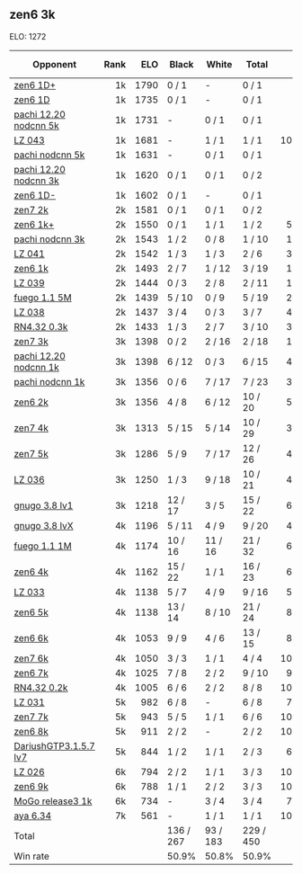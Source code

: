 ## zen6 3k ##

ELO: 1272

Opponent | Rank | ELO | Black | White | Total | Win rate
---------|-----:|----:|-------|-------|-------|-------:
[zen6 1D+](zen6%201D+.md) | 1k | 1790 | 0 / 1 | - | 0 / 1 | 0.0%
[zen6 1D](zen6%201D.md) | 1k | 1735 | 0 / 1 | - | 0 / 1 | 0.0%
[pachi 12.20 nodcnn 5k](pachi%2012.20%20nodcnn%205k.md) | 1k | 1731 | - | 0 / 1 | 0 / 1 | 0.0%
[LZ 043](LZ%20043.md) | 1k | 1681 | - | 1 / 1 | 1 / 1 | 100.0%
[pachi nodcnn 5k](pachi%20nodcnn%205k.md) | 1k | 1631 | - | 0 / 1 | 0 / 1 | 0.0%
[pachi 12.20 nodcnn 3k](pachi%2012.20%20nodcnn%203k.md) | 1k | 1620 | 0 / 1 | 0 / 1 | 0 / 2 | 0.0%
[zen6 1D-](zen6%201D-.md) | 1k | 1602 | 0 / 1 | - | 0 / 1 | 0.0%
[zen7 2k](zen7%202k.md) | 2k | 1581 | 0 / 1 | 0 / 1 | 0 / 2 | 0.0%
[zen6 1k+](zen6%201k+.md) | 2k | 1550 | 0 / 1 | 1 / 1 | 1 / 2 | 50.0%
[pachi nodcnn 3k](pachi%20nodcnn%203k.md) | 2k | 1543 | 1 / 2 | 0 / 8 | 1 / 10 | 10.0%
[LZ 041](LZ%20041.md) | 2k | 1542 | 1 / 3 | 1 / 3 | 2 / 6 | 33.3%
[zen6 1k](zen6%201k.md) | 2k | 1493 | 2 / 7 | 1 / 12 | 3 / 19 | 15.8%
[LZ 039](LZ%20039.md) | 2k | 1444 | 0 / 3 | 2 / 8 | 2 / 11 | 18.2%
[fuego 1.1 5M](fuego%201.1%205M.md) | 2k | 1439 | 5 / 10 | 0 / 9 | 5 / 19 | 26.3%
[LZ 038](LZ%20038.md) | 2k | 1437 | 3 / 4 | 0 / 3 | 3 / 7 | 42.9%
[RN4.32 0.3k](RN4.32%200.3k.md) | 2k | 1433 | 1 / 3 | 2 / 7 | 3 / 10 | 30.0%
[zen7 3k](zen7%203k.md) | 3k | 1398 | 0 / 2 | 2 / 16 | 2 / 18 | 11.1%
[pachi 12.20 nodcnn 1k](pachi%2012.20%20nodcnn%201k.md) | 3k | 1398 | 6 / 12 | 0 / 3 | 6 / 15 | 40.0%
[pachi nodcnn 1k](pachi%20nodcnn%201k.md) | 3k | 1356 | 0 / 6 | 7 / 17 | 7 / 23 | 30.4%
[zen6 2k](zen6%202k.md) | 3k | 1356 | 4 / 8 | 6 / 12 | 10 / 20 | 50.0%
[zen7 4k](zen7%204k.md) | 3k | 1313 | 5 / 15 | 5 / 14 | 10 / 29 | 34.5%
[zen7 5k](zen7%205k.md) | 3k | 1286 | 5 / 9 | 7 / 17 | 12 / 26 | 46.2%
[LZ 036](LZ%20036.md) | 3k | 1250 | 1 / 3 | 9 / 18 | 10 / 21 | 47.6%
[gnugo 3.8 lv1](gnugo%203.8%20lv1.md) | 3k | 1218 | 12 / 17 | 3 / 5 | 15 / 22 | 68.2%
[gnugo 3.8 lvX](gnugo%203.8%20lvX.md) | 4k | 1196 | 5 / 11 | 4 / 9 | 9 / 20 | 45.0%
[fuego 1.1 1M](fuego%201.1%201M.md) | 4k | 1174 | 10 / 16 | 11 / 16 | 21 / 32 | 65.6%
[zen6 4k](zen6%204k.md) | 4k | 1162 | 15 / 22 | 1 / 1 | 16 / 23 | 69.6%
[LZ 033](LZ%20033.md) | 4k | 1138 | 5 / 7 | 4 / 9 | 9 / 16 | 56.3%
[zen6 5k](zen6%205k.md) | 4k | 1138 | 13 / 14 | 8 / 10 | 21 / 24 | 87.5%
[zen6 6k](zen6%206k.md) | 4k | 1053 | 9 / 9 | 4 / 6 | 13 / 15 | 86.7%
[zen7 6k](zen7%206k.md) | 4k | 1050 | 3 / 3 | 1 / 1 | 4 / 4 | 100.0%
[zen6 7k](zen6%207k.md) | 4k | 1025 | 7 / 8 | 2 / 2 | 9 / 10 | 90.0%
[RN4.32 0.2k](RN4.32%200.2k.md) | 4k | 1005 | 6 / 6 | 2 / 2 | 8 / 8 | 100.0%
[LZ 031](LZ%20031.md) | 5k | 982 | 6 / 8 | - | 6 / 8 | 75.0%
[zen7 7k](zen7%207k.md) | 5k | 943 | 5 / 5 | 1 / 1 | 6 / 6 | 100.0%
[zen6 8k](zen6%208k.md) | 5k | 911 | 2 / 2 | - | 2 / 2 | 100.0%
[DariushGTP3.1.5.7 lv7](DariushGTP3.1.5.7%20lv7.md) | 5k | 844 | 1 / 2 | 1 / 1 | 2 / 3 | 66.7%
[LZ 026](LZ%20026.md) | 6k | 794 | 2 / 2 | 1 / 1 | 3 / 3 | 100.0%
[zen6 9k](zen6%209k.md) | 6k | 788 | 1 / 1 | 2 / 2 | 3 / 3 | 100.0%
[MoGo release3 1k](MoGo%20release3%201k.md) | 6k | 734 | - | 3 / 4 | 3 / 4 | 75.0%
[aya 6.34](aya%206.34.md) | 7k | 561 | - | 1 / 1 | 1 / 1 | 100.0%
Total | | | 136 / 267 | 93 / 183 | 229 / 450 | 
Win rate| | | 50.9% | 50.8% | 50.9% | 
